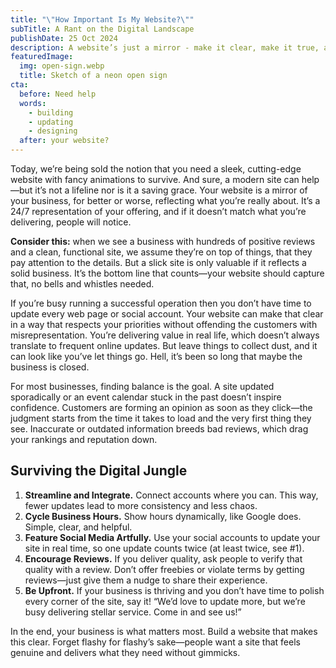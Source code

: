 ```yaml
---
title: "\"How Important Is My Website?\""
subTitle: A Rant on the Digital Landscape
publishDate: 25 Oct 2024
description: A website’s just a mirror - make it clear, make it true, and make it work for you. Keep it real, skip the fluff, and focus on what actually keeps your business thriving.
featuredImage:
  img: open-sign.webp
  title: Sketch of a neon open sign
cta:
  before: Need help
  words:
    - building
    - updating
    - designing
  after: your website?
---
```


Today, we’re being sold the notion that you need a sleek, cutting-edge website with fancy animations to survive. And sure, a modern site can help—but it’s not a lifeline nor is it a saving grace. Your website is a mirror of your business, for better or worse, reflecting what you’re really about. It’s a 24/7 representation of your offering, and if it doesn’t match what you’re delivering, people will notice.

**Consider this:** when we see a business with hundreds of positive reviews and a clean, functional site, we assume they’re on top of things, that they pay attention to the details. But a slick site is only valuable if it reflects a solid business. It’s the bottom line that counts—your website should capture that, no bells and whistles needed.

If you’re busy running a successful operation then you don’t have time to update every web page or social account. Your website can make that clear in a way that respects your priorities without offending the customers with misrepresentation. You’re delivering value in real life, which doesn’t always translate to frequent online updates. But leave things to collect dust, and it can look like you’ve let things go. Hell, it’s been so long that maybe the business is closed.

For most businesses, finding balance is the goal. A site updated sporadically or an event calendar stuck in the past doesn’t inspire confidence. Customers are forming an opinion as soon as they click—the judgment starts from the time it takes to load and the very first thing they see. Inaccurate or outdated information breeds bad reviews, which drag your rankings and reputation down.

## Surviving the Digital Jungle
1. **Streamline and Integrate.** Connect accounts where you can. This way, fewer updates lead to more consistency and less chaos.
2. **Cycle Business Hours.** Show hours dynamically, like Google does. Simple, clear, and helpful.
3. **Feature Social Media Artfully.** Use your social accounts to update your site in real time, so one update counts twice (at least twice, see #1).
4. **Encourage Reviews.** If you deliver quality, ask people to verify that quality with a review. Don’t offer freebies or violate terms by getting reviews—just give them a nudge to share their experience.
5. **Be Upfront.** If your business is thriving and you don’t have time to polish every corner of the site, say it! “We’d love to update more, but we’re busy delivering stellar service. Come in and see us!”

In the end, your business is what matters most. Build a website that makes this clear. Forget flashy for flashy’s sake—people want a site that feels genuine and delivers what they need without gimmicks.
